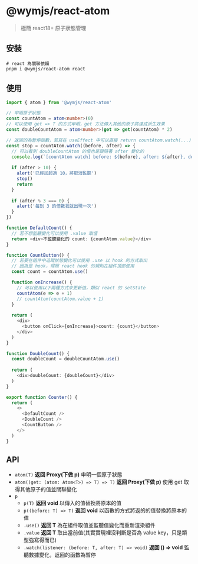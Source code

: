 @wymjs/react-atom
===

> 極簡 react18+ 原子狀態管理

## 安裝

```shell
# react 為關聯依賴
pnpm i @wymjs/react-atom react
```

## 使用

```typescript jsx
import { atom } from '@wymjs/react-atom'

// 申明原子狀態
const countAtom = atom<number>(0)
// 可以使用 get => T 的方式申明，get 方法傳入其他的原子將達成派生效果
const doubleCountAtom = atom<number>(get => get(countAtom) * 2)

// 返回的為暫停函數，若寫在 useEffect 中可以直接 return countAtom.watch(...)
const stop = countAtom.watch((before, after) => {
  // 可以看到 doubleCountAtom 的值也是跟隨著 after 變化的
  console.log(`[countAtom watch] before: ${before}, after: ${after}, doubleCount: ${doubleCountAtom.value}`)
  
  if (after > 10) {
    alert('已經加超過 10，將取消監聽')
    stop()
    return
  }
  
  if (after % 3 === 0) {
    alert('每到 3 的倍數我就出現一次')
  } 
})

function DefaultCount() {
  // 若不想監聽變化可以使用 .value 取值
  return <div>不監聽變化的 count: {countAtom.value}</div>
}

function CountButton() {
  // 若要在組件中追蹤狀態變化可以使用 .use 以 hook 的方式取出
  // 因為是 hook，得照 react hook 的規則在組件頂部使用
  const count = countAtom.use()

  function onIncrease() {
    // 可以使用以下兩種方式來更新值，類似 react 的 setState
    countAtom(e => e + 1)
    // countAtom(countAtom.value + 1)
  }
  
  return (
    <div>
      <button onClick={onIncrease}>count: {count}</button>
    </div>
  )
}

function DoubleCount() {
  const doubleCount = doubleCountAtom.use()
  
  return (
    <div>doubleCount: {doubleCount}</div>
  )
}

export function Counter() {
  return (
    <>
      <DefaultCount />
      <DoubleCount />
      <CountButton />
    </>
  )
}
```

## API

- `atom(T)` **返回 Proxy(下做 p)** 申明一個原子狀態
- `atom((get: (atom: Atom<T>) => T) => T)` **返回 Proxy(下做 p)** 使用 get 取得其他原子的值並關聯變化
- `p`
  - `p(T)` **返回 void** 以傳入的值替換將原本的值
  - `p((before: T) => T)` **返回 void** 以函數的方式將返的的值替換將原本的值
  - `.use()` **返回 T** 為在組件取值並監聽值變化而重新渲染組件
  - `.value` **返回 T** 取出當前值(其實實現裡沒判斷是否為 value key，只是類型強寫得而已)
  - `.watch(listener: (before: T, after: T) => void)` **返回 () => void** 監聽數據變化，返回的函數為暫停

